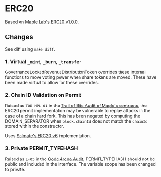 # ERC20

Based on [Maple Lab's ERC20 v1.0.0](https://github.com/maple-labs/erc20/tree/v1.0.0).

## Changes

See diff using `make diff`.

### 1. Virtual `_mint`, `_burn`, `_transfer`

GovernanceLockedRevenueDistributionToken overrides these internal functions to move voting power when share tokens are moved. These have been made virtual to allow for these overrides.

### 2. Chain ID Validation on Permit

Raised as `TOB-MPL-01` in the [Trail of Bits Audit of Maple's contracts](https://github.com/maple-labs/revenue-distribution-token/#audit-reports), the ERC20 permit implementation may be vulnerable to replay attacks in the case of a chain hard fork. This has been negated by computing the DOMAIN_SEPARATOR when `block.chainId` does not match the `chainId` stored within the constructor.

Uses [Solmate's ERC20 v6](https://github.com/transmissions11/solmate/blob/v6/src/tokens/ERC20.sol#L152) implementation.

### 3. Private PERMIT_TYPEHASH

Raised as `L-05` in the [Code 4rena Audit](https://code4rena.com/reports/2022-03-maple/#l-05-ierc20-incorrectly-includes-permit_typehash), PERMIT_TYPEHASH should not be public and included in the interface. The variable scope has been changed to private.
